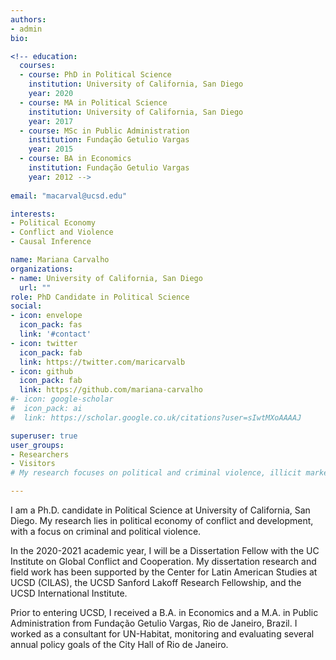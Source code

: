 ```yaml
---
authors:
- admin
bio: 

<!-- education:
  courses:
  - course: PhD in Political Science
    institution: University of California, San Diego
    year: 2020
  - course: MA in Political Science
    institution: University of California, San Diego
    year: 2017
  - course: MSc in Public Administration
    institution: Fundação Getulio Vargas
    year: 2015
  - course: BA in Economics
    institution: Fundação Getulio Vargas
    year: 2012 --> 
    
email: "macarval@ucsd.edu"

interests:
- Political Economy 
- Conflict and Violence
- Causal Inference

name: Mariana Carvalho
organizations:
- name: University of California, San Diego
  url: ""
role: PhD Candidate in Political Science
social:
- icon: envelope
  icon_pack: fas
  link: '#contact'
- icon: twitter
  icon_pack: fab
  link: https://twitter.com/maricarvalb
- icon: github
  icon_pack: fab
  link: https://github.com/mariana-carvalho
#- icon: google-scholar
#  icon_pack: ai
#  link: https://scholar.google.co.uk/citations?user=sIwtMXoAAAAJ

superuser: true
user_groups:
- Researchers
- Visitors
# My research focuses on political and criminal violence, illicit markets, public security, and non-state governance in Latin America

---
```


I am a Ph.D. candidate in Political Science at University of California, San Diego. My research lies in political economy of conflict and development, with a focus on criminal and political violence. 

In the 2020-2021 academic year, I will be a Dissertation Fellow with the UC Institute on Global Conflict and Cooperation. My dissertation research and field work has been supported by the Center for Latin American Studies at UCSD (CILAS), the UCSD Sanford Lakoff Research Fellowship, and the UCSD International Institute. 

Prior to entering UCSD, I received a B.A. in Economics and a M.A. in Public Administration from Fundação Getulio Vargas, Rio de Janeiro, Brazil. I worked as a consultant for UN-Habitat, monitoring and evaluating several annual policy goals of the City Hall of Rio de Janeiro.
